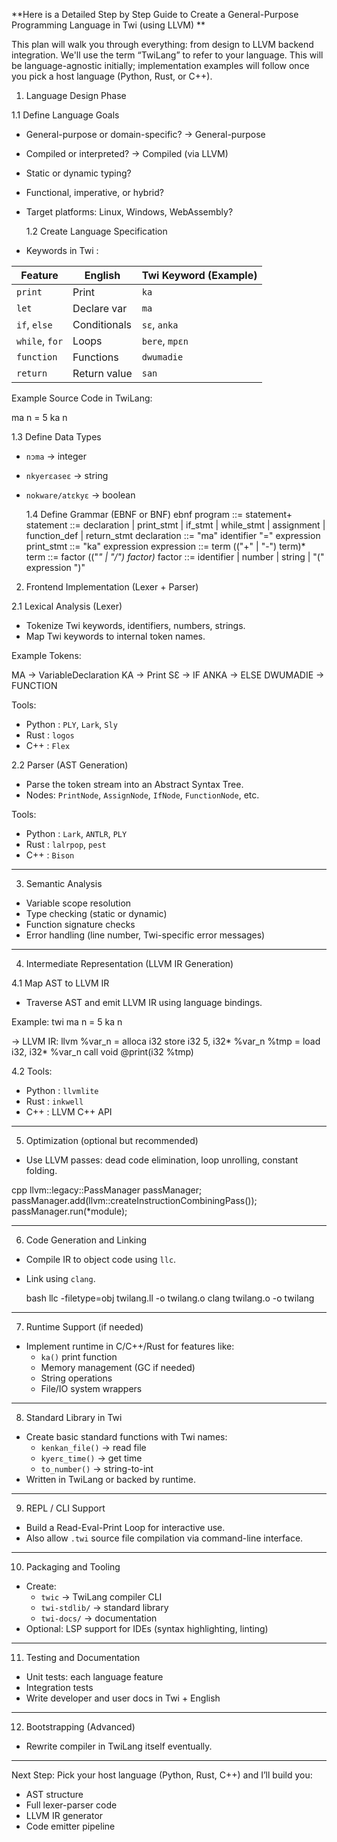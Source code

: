 **Here is a Detailed Step by Step Guide to Create a General-Purpose Programming Language in Twi (using LLVM) **

This plan will walk you through everything: from design to LLVM backend integration. We'll use the term  “TwiLang”  to refer to your language. This will be language-agnostic initially; implementation examples will follow once you pick a host language (Python, Rust, or C++).

1. Language Design Phase 

1.1 Define Language Goals
- General-purpose or domain-specific? →  General-purpose 
- Compiled or interpreted? →  Compiled (via LLVM) 
- Static or dynamic typing?
- Functional, imperative, or hybrid?
- Target platforms: Linux, Windows, WebAssembly?

   1.2  Create Language Specification 
-  Keywords in Twi :

  | Feature        | English      | Twi Keyword (Example)|
  |----------------|---------------|---------------------|
  | `print`        | Print         | `ka`                |
  | `let`          | Declare var   | `ma`                |
  | `if`, `else`   | Conditionals  | `sɛ`, `anka`        |
  | `while`, `for` | Loops         | `bere`, `mpɛn`      |
  | `function`     | Functions     | `dwumadie`          |
  | `return`       | Return value  | `san`               |

Example Source Code in TwiLang: 
     
  ma n = 5
  ka n
     

1.3  Define Data Types 
- `nɔma` → integer  
- `nkyerɛaseɛ` → string  
- `nokware/atɛkyɛ` → boolean  

   1.4  Define Grammar (EBNF or BNF) 
   ebnf
program     ::= statement+
statement   ::= declaration | print_stmt | if_stmt | while_stmt | assignment | function_def | return_stmt
declaration ::= "ma" identifier "=" expression
print_stmt  ::= "ka" expression
expression  ::= term (("+" | "-") term)*
term        ::= factor (("*" | "/") factor)*
factor      ::= identifier | number | string | "(" expression ")"
   

2. Frontend Implementation (Lexer + Parser) 

2.1  Lexical Analysis (Lexer) 
- Tokenize Twi keywords, identifiers, numbers, strings.
- Map Twi keywords to internal token names.

Example Tokens:
   
MA → VariableDeclaration
KA → Print
SƐ → IF
ANKA → ELSE
DWUMADIE → FUNCTION
   

Tools:
-  Python : `PLY`, `Lark`, `Sly`
-  Rust : `logos`
-  C++ : `Flex`

2.2  Parser (AST Generation) 
- Parse the token stream into an Abstract Syntax Tree.
- Nodes: `PrintNode`, `AssignNode`, `IfNode`, `FunctionNode`, etc.

Tools:
-  Python : `Lark`, `ANTLR`, `PLY`
-  Rust : `lalrpop`, `pest`
-  C++ : `Bison`

---

3. Semantic Analysis 
- Variable scope resolution
- Type checking (static or dynamic)
- Function signature checks
- Error handling (line number, Twi-specific error messages)

---

4. Intermediate Representation (LLVM IR Generation) 

4.1 Map AST to LLVM IR
- Traverse AST and emit LLVM IR using language bindings.

Example:
   twi
ma n = 5
ka n
   
→ LLVM IR:
   llvm
%var_n = alloca i32
store i32 5, i32* %var_n
%tmp = load i32, i32* %var_n
call void @print(i32 %tmp)
   

4.2 Tools:
-  Python : `llvmlite`
-  Rust : `inkwell`
-  C++ : LLVM C++ API

---

5. Optimization (optional but recommended) 
- Use LLVM passes: dead code elimination, loop unrolling, constant folding.

cpp
llvm::legacy::PassManager passManager;
passManager.add(llvm::createInstructionCombiningPass());
passManager.run(*module);
   

---

6. Code Generation and Linking 
- Compile IR to object code using `llc`.
- Link using `clang`.

   bash
llc -filetype=obj twilang.ll -o twilang.o
clang twilang.o -o twilang
   

---

7. Runtime Support (if needed) 
- Implement runtime in C/C++/Rust for features like:
  - `ka()` print function
  - Memory management (GC if needed)
  - String operations
  - File/IO system wrappers

---

8. Standard Library in Twi 
- Create basic standard functions with Twi names:
  - `kenkan_file()` → read file
  - `kyerɛ_time()` → get time
  - `to_number()` → string-to-int
- Written in TwiLang or backed by runtime.

---

9. REPL / CLI Support 
- Build a Read-Eval-Print Loop for interactive use.
- Also allow `.twi` source file compilation via command-line interface.

---

10. Packaging and Tooling 
- Create:
  - `twic` → TwiLang compiler CLI
  - `twi-stdlib/` → standard library
  - `twi-docs/` → documentation
- Optional: LSP support for IDEs (syntax highlighting, linting)

---

11. Testing and Documentation 
- Unit tests: each language feature
- Integration tests
- Write developer and user docs in Twi + English

---

12. Bootstrapping (Advanced) 
- Rewrite compiler in TwiLang itself eventually.

---

Next Step: 
Pick your host language (Python, Rust, C++) and I’ll build you:
- AST structure
- Full lexer-parser code
- LLVM IR generator
- Code emitter pipeline

